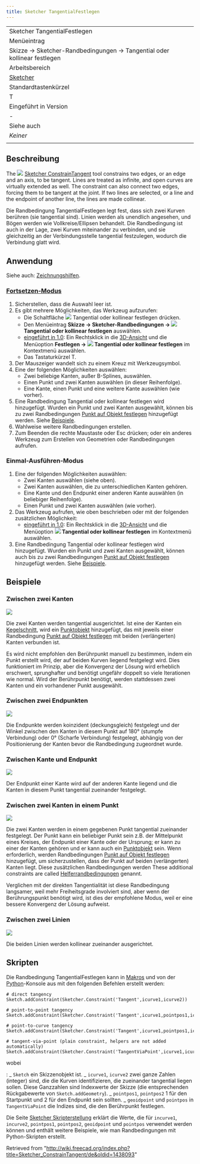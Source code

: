 ```yaml
---
title: Sketcher TangentialFestlegen
---
```


|                                                                         |
| ----------------------------------------------------------------------- |
| Sketcher TangentialFestlegen                                            |
| Menüeintrag                                                             |
| Skizze → Sketcher-Randbedingungen → Tangential oder kollinear festlegen |
| Arbeitsbereich                                                          |
| [Sketcher](/Sketcher_Workbench/de "Sketcher Workbench/de")              |
| Standardtastenkürzel                                                    |
| T                                                                       |
| Eingeführt in Version                                                   |
| -                                                                       |
| Siehe auch                                                              |
| _Keiner_                                                                |
|                                                                         |

## Beschreibung

The ![](/images/Sketcher_ConstrainTangent.svg) [Sketcher ConstrainTangent](/Sketcher_ConstrainTangent "Sketcher ConstrainTangent") tool constrains two edges, or an edge and an axis, to be tangent. Lines are treated as infinite, and open curves are virtually extended as well. The constraint can also connect two edges, forcing them to be tangent at the joint. If two lines are selected, or a line and the endpoint of another line, the lines are made collinear.

Die Randbedingung TangentialFestlegen legt fest, dass sich zwei Kurven berühren (sie tangential sind). Linien werden als unendlich angesehen, und Bögen werden wie Vollkreise/Ellipsen behandelt. Die Randbedingung ist auch in der Lage, zwei Kurven miteinander zu verbinden, und sie gleichzeitig an der Verbindungsstelle tangential festzulegen, wodurch die Verbindung glatt wird.

## Anwendung

Siehe auch: [Zeichnungshilfen](/Sketcher_Workbench/de#Zeichnungshilfen "Sketcher Workbench/de").

### [Fortsetzen-Modus](/Sketcher_Workbench/de#Fortsetzen-Modi "Sketcher Workbench/de")

1. Sicherstellen, dass die Auswahl leer ist.
2. Es gibt mehrere Möglichkeiten, das Werkzeug aufzurufen:
   - Die Schaltfläche ![](/images/Sketcher_ConstrainTangent.svg) Tangential oder kollinear festlegen drücken.
   - Den Menüeintrag **Skizze → Sketcher-Randbedingungen → ![](/images/Sketcher_ConstrainTangent.svg) Tangential oder kollinear festlegen** auswählen.
   - [eingeführt in 1.0](/Release_notes_1.0/de "Release notes 1.0/de"): Ein Rechtsklick in die [3D-Ansicht](/3D_view/de "3D view/de") und die Menüoption **Festlegen → ![](/images/Sketcher_ConstrainTangent.svg) Tangential oder kollinear festlegen** im Kontextmenü auswählen.
   - Das Tastaturkürzel T.
3. Der Mauszeiger wandelt sich zu einem Kreuz mit Werkzeugsymbol.
4. Eine der folgenden Möglichkeiten auswählen:
   - Zwei beliebige Kanten, außer B-Splines, auswählen.
   - Einen Punkt und zwei Kanten auswählen (in dieser Reihenfolge).
   - Eine Kante, einen Punkt und eine weitere Kante auswählen (wie vorher).
5. Eine Randbedingung Tangential oder kollinear festlegen wird hinzugefügt. Wurden ein Punkt und zwei Kanten ausgewählt, können bis zu zwei Randbedingungen [Punkt auf Objekt festlegen](/Sketcher_ConstrainPointOnObject/de "Sketcher ConstrainPointOnObject/de") hinzugefügt werden. Siehe [Beispiele](#Zwischen_zwei_Kanten_in_einem_Punkt).
6. Wahlweise weitere Randbedingungen erstellen.
7. Zum Beenden die rechte Maustaste oder Esc drücken; oder ein anderes Werkzeug zum Erstellen von Geometrien oder Randbedingungen aufrufen.

### Einmal-Ausführen-Modus

1. Eine der folgenden Möglichkeiten auswählen:
   - Zwei Kanten auswählen (siehe oben).
   - Zwei Kanten auswählen, die zu unterschiedlichen Kanten gehören.
   - Eine Kante und den Endpunkt einer anderen Kante auswählen (in beliebiger Reihenfolge).
   - Einen Punkt und zwei Kanten auswählen (wie vorher).
2. Das Werkzeug aufrufen, wie oben beschrieben oder mit der folgenden zusätzlichen Möglichkeit:
   - [eingeführt in 1.0](/Release_notes_1.0/de "Release notes 1.0/de"): Ein Rechtsklick in die [3D-Ansicht](/3D_view/de "3D view/de") und die Menüoption **![](/images/Sketcher_ConstrainTangent.svg) Tangential oder kollinear festlegen** im Kontextmenü auswählen.
3. Eine Randbedingung Tangential oder kollinear festlegen wird hinzugefügt. Wurden ein Punkt und zwei Kanten ausgewählt, können auch bis zu zwei Randbedingungen [Punkt auf Objekt festlegen](/Sketcher_ConstrainPointOnObject/de "Sketcher ConstrainPointOnObject/de") hinzugefügt werden. Siehe [Beispiele](#Zwischen_zwei_Kanten_in_einem_Punkt).

## Beispiele

### Zwischen zwei Kanten

![](/images/Sketcher_ConsraintTangent_mode1.png)

Die zwei Kanten werden tangential ausgerichtet. Ist eine der Kanten ein [Kegelschnitt](/Sketcher_Workbench/de#Sketcher_CompCreateConic "Sketcher Workbench/de"), wird ein [Punktobjekt](/Sketcher_CreatePoint/de "Sketcher CreatePoint/de") hinzugefügt, das mit jeweils einer Randbedingung [Punkt auf Objekt festlegen](/Sketcher_ConstrainPointOnObject/de "Sketcher ConstrainPointOnObject/de") mit beiden (verlängerten) Kanten verbunden ist.

Es wird nicht empfohlen den Berührpunkt manuell zu bestimmen, indem ein Punkt erstellt wird, der auf beiden Kurven liegend festgelegt wird. Dies funktioniert im Prinzip, aber die Konvergenz der Lösung wird erheblich erschwert, sprunghafter und benötigt ungefähr doppelt so viele Iterationen wie normal. Wird der Berührpunkt benötigt, werden stattdessen zwei Kanten und ein vorhandener Punkt ausgewählt.

### Zwischen zwei Endpunkten

![](/images/Sketcher_ConsraintTangent_mode2.png)

Die Endpunkte werden koinzident (deckungsgleich) festgelegt und der Winkel zwischen den Kanten in diesem Punkt auf 180° (stumpfe Verbindung) oder 0° (Scharfe Verbindung) festgelegt, abhängig von der Positionierung der Kanten bevor die Randbedingung zugeordnet wurde.

### Zwischen Kante und Endpunkt

![](/images/Sketcher_ConsraintTangent_mode3.png)

Der Endpunkt einer Kante wird auf der anderen Kante liegend und die Kanten in diesem Punkt tangential zueinander festgelegt.

### Zwischen zwei Kanten in einem Punkt

![](/images/Sketcher_ConsraintTangent_mode4.png)

Die zwei Kanten werden in einem gegebenen Punkt tangential zueinander festgelegt. Der Punkt kann ein beliebiger Punkt sein z.B. der Mittelpunkt eines Kreises, der Endpunkt einer Kante oder der Ursprung; er kann zu einer der Kanten gehören und er kann auch ein [Punktobjekt](/Sketcher_CreatePoint/de "Sketcher CreatePoint/de") sein. Wenn erforderlich, werden Randbedingungen [Punkt auf Objekt festlegen](/Sketcher_ConstrainPointOnObject/de "Sketcher ConstrainPointOnObject/de") hinzugefügt, um sicherzustellen, dass der Punkt auf beiden (verlängerten) Kanten liegt. Diese zusätzlichen Randbedingungen werden These additional constraints are called [Helferrandbedingungen](/Sketcher_helper_constraint/de "Sketcher helper constraint/de") genannt.

Verglichen mit der direkten Tangentialität ist diese Randbedingung langsamer, weil mehr Freiheitsgrade involviert sind, aber wenn der Berührungspunkt benötigt wird, ist dies der empfohlene Modus, weil er eine bessere Konvergenz der Lösung aufweist.

### Zwischen zwei Linien

![](/images/Sketcher_ConstraintTangent_mode5.png)

Die beiden Linien werden kollinear zueinander ausgerichtet.

## Skripten

Die Randbedingung TangentialFestlegen kann in [Makros](/Macros/de "Macros/de") und von der [Python](/Python/de "Python/de")-Konsole aus mit den folgenden Befehlen erstellt werden:

```
# direct tangency
Sketch.addConstraint(Sketcher.Constraint('Tangent',icurve1,icurve2))

# point-to-point tangency
Sketch.addConstraint(Sketcher.Constraint('Tangent',icurve1,pointpos1,icurve2,pointpos2))

# point-to-curve tangency
Sketch.addConstraint(Sketcher.Constraint('Tangent',icurve1,pointpos1,icurve2))

# tangent-via-point (plain constraint, helpers are not added automatically)
Sketch.addConstraint(Sketcher.Constraint('TangentViaPoint',icurve1,icurve2,geoidpoint,pointpos))

```

wobei

: _ `Sketch` ein Skizzenobjekt ist.
_ `icurve1`, `icurve2` zwei ganze Zahlen (integer) sind, die die Kurven identifizieren, die zueinander tangential liegen sollen. Diese Ganzzahlen sind Indexwerte der Skizze (die entsprechenden Rückgabewerte von `Sketch.addGeometry`).
_ `pointpos1`, `pointpos2` 1 für den Startpunkt und 2 für den Endpunkt sein sollten.
_ `geoidpoint` und `pointpos` in `TangentViaPoint` die Indizes sind, die den Berührpunkt festlegen.

Die Seite [Sketcher Skripterstellung](/Sketcher_scripting/de "Sketcher scripting/de") erklärt die Werte, die für `incurve1`, `incurve2`, `pointpos1`, `pointpos2`, `geoidpoint` und `pointpos` verwendet werden können und enthält weitere Beispiele, wie man Randbedingungen mit Python-Skripten erstellt.

Retrieved from "<http://wiki.freecad.org/index.php?title=Sketcher_ConstrainTangent/de&oldid=1438093>"
